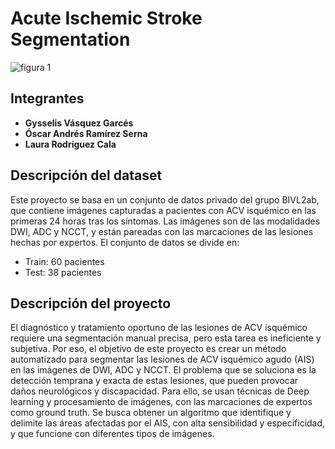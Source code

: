 # Acute Ischemic Stroke Segmentation
![figura 1]([https://github.com/gysselis40/Acute_Ischemic_Stroke_Segmentation/blob/main/Banner%20.jpg])
## Integrantes 
- **Gysselis Vásquez Garcés**
- **Óscar Andrés Ramírez Serna**
- **Laura Rodríguez Cala**

## Descripción del dataset
Este proyecto se basa en un conjunto de datos privado del grupo BIVL2ab, que contiene imágenes capturadas a pacientes con ACV isquémico en las primeras 24 horas tras los síntomas. Las imágenes son de las modalidades DWI, ADC y NCCT, y están pareadas con las marcaciones de las lesiones hechas por expertos. El conjunto de datos se divide en:
- Train: 60 pacientes
- Test: 38 pacientes

## Descripción del proyecto
El diagnóstico y tratamiento oportuno de las lesiones de ACV isquémico requiere una segmentación manual precisa, pero esta tarea es ineficiente y subjetiva. Por eso, el objetivo de este proyecto es crear un método automatizado para segmentar las lesiones de ACV isquémico agudo (AIS) en las imágenes de DWI, ADC y NCCT. El problema que se soluciona es la detección temprana y exacta de estas lesiones, que pueden provocar daños neurológicos y discapacidad. Para ello, se usan técnicas de Deep learning y procesamiento de imágenes, con las marcaciones de expertos como ground truth. Se busca obtener un algoritmo que identifique y delimite las áreas afectadas por el AIS, con alta sensibilidad y especificidad, y que funcione con diferentes tipos de imágenes.
